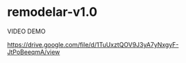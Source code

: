 # remodelar-v1.0

VIDEO DEMO

  https://drive.google.com/file/d/1TuUxztQOV9J3yA7yNxgyF-JtPoBeeqmA/view
